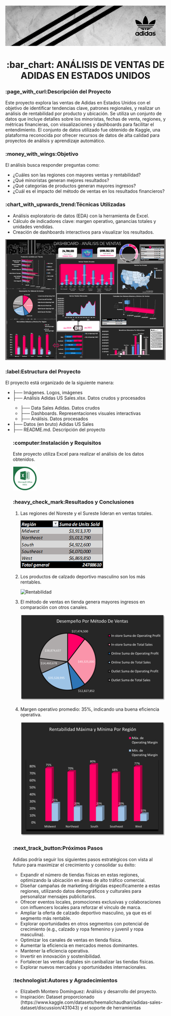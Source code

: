 ![Encabezado Logo Adidas](https://github.com/Elimntero/Analisis-Ventas-Adidas-Estados-Unidos/blob/main/Imagenes/adidas-banner.jpg)
<h1 align="center">:bar_chart: ANÁLISIS DE VENTAS DE ADIDAS EN ESTADOS UNIDOS </h1>

<p><h3>:page_with_curl:Descripción del Proyecto</h3></p><p>Este proyecto explora las ventas de Adidas en Estados Unidos con el objetivo de identificar tendencias clave, patrones regionales, y realizar un análisis de rentabilidad por producto y ubicación. Se utiliza un conjunto de datos que incluye detalles sobre los minoristas, fechas de venta, regiones, y métricas financieras, con visualizaciones y dashboards para facilitar el entendimiento.
El conjunto de datos utilizado fue obtenido de Kaggle, una plataforma reconocida por ofrecer recursos de datos de alta calidad para proyectos de análisis y aprendizaje automático.</p>

<p><h3>:money_with_wings:Objetivo</h3></p><p>El análisis busca responder preguntas como:</p>
<ul>
<li>¿Cuáles son las regiones con mayores ventas y rentabilidad?</li>
<li>¿Qué minoristas generan mejores resultados?</li>
<li>¿Qué categorías de productos generan mayores ingresos?</li>
<li>¿Cuál es el impacto del método de ventas en los resultados financieros?</li>
</ul>
<p><h3>:chart_with_upwards_trend:Técnicas Utilizadas</h3></p>
<ul>
<li>Análisis exploratorio de datos (EDA) con la herramienta de Excel. 
    
<li>Cálculo de indicadores clave: margen operativo, ganancias totales y unidades vendidas.
<li>Creación de dashboards interactivos para visualizar los resultados.
</ul> 

![Dashboard Adidas](https://github.com/Elimntero/Analisis-Ventas-Adidas-Estados-Unidos/blob/main/Imagenes/Dashboard%20Adidas.png)
<p><h3>:label:Estructura del Proyecto</h3></p>
<p>El proyecto está organizado de la siguiente manera:</p>
<ul>
<li>├── Imágenes. Logos, imágenes</li>
<li>├── Análisis Adidas US Sales.xlsx. Datos crudos y procesados</li>
    <ul>
       <li>├── Data Sales Adidas. Datos crudos</li>
       <li>├── Dashboards. Representaciones visuales interactivas</li>
       <li>├── Análisis. Datos procesados</li>
       </ul>
<li>├── Datos (en bruto) Adidas US Sales</li>
<li>├── README.md. Descripción del proyecto</li>

<p><h3>:computer:Instalación y Requisitos</h3></p>
<p>Este proyecto utiliza Excel para realizar el análisis de los datos obtenidos.</p>

![Logo Excel](https://github.com/Elimntero/Analisis-Ventas-Adidas-Estados-Unidos/blob/main/Imagenes/Microsoft%20office%20EXCEL.png)

<p><h3>:heavy_check_mark:Resultados y Conclusiones</h3></p>
<ol>
   <li>  Las regiones del Noreste y el Sureste lideran en ventas totales.</li>
    
![Ventas totales](https://github.com/Elimntero/Analisis-Ventas-Adidas-Estados-Unidos/blob/main/Imagenes/Unidades%20vendidas..png)
   <li> Los productos de calzado deportivo masculino son los más rentables.</li>
    
![Rentabilidad](https://github.com/Elimntero/Analisis-Ventas-Adidas-Estados-Unidos/blob/main/Imagenes/Calzado%20m%C3%A1s%20rentable..png)
   <li> El método de ventas en tienda genera mayores ingresos en comparación con otros canales.</li>
   
![Tienda/online](https://github.com/Elimntero/Analisis-Ventas-Adidas-Estados-Unidos/blob/main/Imagenes/Tienda%20u%20online.png)
   <li>Margen operativo promedio: 35%, indicando una buena eficiencia operativa.</li>
   
![Margen Operativo](https://github.com/Elimntero/Analisis-Ventas-Adidas-Estados-Unidos/blob/main/Imagenes/Margen.png)
  </ol>

<p><h3>:next_track_button:Próximos Pasos</h3></p>
<p>Adidas podría seguir los siguientes pasos estratégicos con vista al futuro para maximizar el crecimiento y consolidar su éxito:</p>
<ul>
<li>Expandir el número de tiendas físicas en estas regiones, optimizando la ubicación en áreas de alto tráfico comercial.</li>
<li>Diseñar campañas de marketing dirigidas específicamente a estas regiones, utilizando datos demográficos y culturales para personalizar mensajes publicitarios.</li>
<li>Ofrecer eventos locales, promociones exclusivas y colaboraciones con influencers locales para reforzar el vínculo de marca.</li>
<li>Ampliar la oferta de calzado deportivo masculino, ya que es el segmento más rentable.</li>
<li>Explorar oportunidades en otros segmentos con potencial de crecimiento (e.g., calzado y ropa femenino y juvenil y ropa masculina).</li>
<li>Optimizar los canales de ventas en tienda física.</li>
<li>Aumentar la eficiencia en mercados menos dominantes.</li>
<li>Mantener la eficiencia operativa.</li>
<li>Invertir en innovación y sostenibilidad.</li>
<li>Fortalecer las ventas digitales sin canibalizar las tiendas físicas.</li>
<li>Explorar nuevos mercados y oportunidades internacionales.</li>
</ul>

<p><h3>:technologist:Autores y Agradecimientos</h3></p>
<ul>
<li>Elizabeth Montero Domínguez: Análisis y desarrollo del proyecto.
<li>Inspiración: Dataset proporcionado (https://www.kaggle.com/datasets/heemalichaudhari/adidas-sales-dataset/discussion/431043)  y el soporte de herramientas 
</ul>

